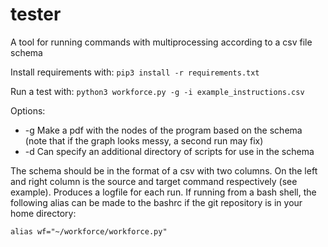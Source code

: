 # tester
A tool for running commands with multiprocessing according to a csv file schema 

Install requirements with:
`pip3 install -r requirements.txt`

Run a test with:
`python3 workforce.py -g -i example_instructions.csv`

Options:
- -g Make a pdf with the nodes of the program based on the schema (note that if the graph looks messy, a second run may fix)
- -d Can specify an additional directory of scripts for use in the schema

The schema should be in the format of a csv with two columns. On the left and right column is the source and target command respectively (see example). Produces a logfile for each run. If running from a bash shell, the following alias can be made to the bashrc if the git repository is in your home directory:

`alias wf="~/workforce/workforce.py"`
